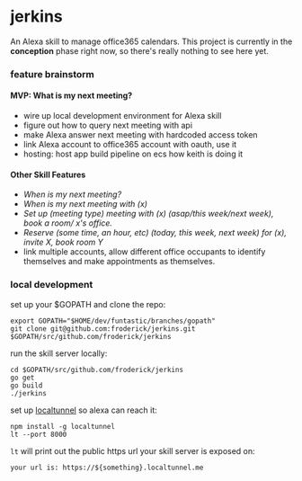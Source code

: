 # jerkins
An Alexa skill to manage office365 calendars. This project is currently
in the **conception** phase right now, so there's really nothing to see
here yet.

### feature brainstorm 

#### MVP: What is my next meeting?
- wire up local development environment for Alexa skill
- figure out how to query next meeting with api
- make Alexa answer next meeting with hardcoded access token
- link Alexa account to office365 account with oauth, use it
- hosting: host app build pipeline on ecs how keith is doing it

#### Other Skill Features
- _When is my next meeting?_
- _When is my next meeting with (x)_
- _Set up (meeting type) meeting with (x) (asap/this week/next week), book a room/ x's office._
- _Reserve (some time, an hour, etc) (today, this week, next week) for (x), invite X, book room Y_
- link multiple accounts, allow different office occupants to identify themselves and make appointments as themselves.

### local development

set up your $GOPATH and clone the repo:
```
export GOPATH="$HOME/dev/funtastic/branches/gopath"
git clone git@github.com:froderick/jerkins.git $GOPATH/src/github.com/froderick/jerkins
```

run the skill server locally:
```
cd $GOPATH/src/github.com/froderick/jerkins
go get
go build
./jerkins
```

set up [localtunnel](https://localtunnel.github.io/www/) so alexa can reach it:
```
npm install -g localtunnel
lt --port 8000
```

`lt` will print out the public https url your skill server is exposed on:
```
your url is: https://${something}.localtunnel.me
```





